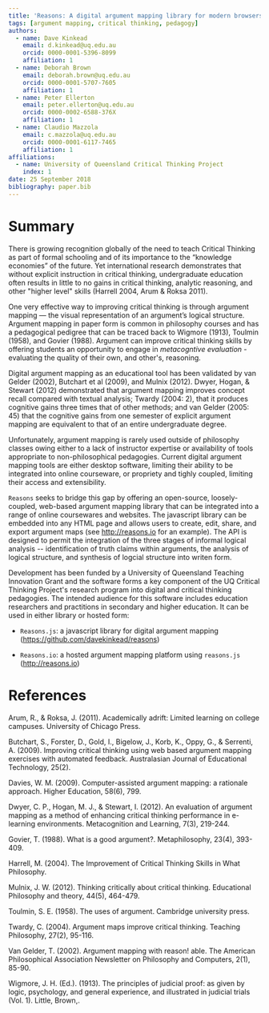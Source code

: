 ```yaml
---
title: 'Reasons: A digital argument mapping library for modern browsers'
tags: [argument mapping, critical thinking, pedagogy]
authors:
  - name: Dave Kinkead
    email: d.kinkead@uq.edu.au
    orcid: 0000-0001-5396-8099
    affiliation: 1
  - name: Deborah Brown
    email: deborah.brown@uq.edu.au
    orcid: 0000-0001-5707-7605
    affiliation: 1
  - name: Peter Ellerton
    email: peter.ellerton@uq.edu.au
    orcid: 0000-0002-6588-376X
    affiliation: 1
  - name: Claudio Mazzola
    email: c.mazzola@uq.edu.au
    orcid: 0000-0001-6117-7465           
    affiliation: 1
affiliations:
  - name: University of Queensland Critical Thinking Project
    index: 1
date: 25 September 2018
bibliography: paper.bib
---
```


# Summary

There is growing recognition globally of the need to teach Critical Thinking as part of formal schooling and of its importance to the “knowledge economies” of the future.  Yet international research demonstrates that without explicit instruction in critical thinking, undergraduate education often results in little to no gains in critical thinking, analytic reasoning, and other "higher level" skills (Harrell 2004, Arum & Roksa 2011). 

One very effective way to improving critical thinking is through argument mapping — the visual representation of an argument’s logical structure.  Argument mapping in paper form is common in philosophy courses and has a pedagogical pedigree that can be traced back to Wigmore (1913), Toulmin (1958), and Govier (1988).  Argument can improve critical thinking skills by offering students an opportunity to engage in _metacogntive evaluation_ -  evaluating the quality of their own, and other's, reasoning.

Digital argument mapping as an educational tool has been validated by van Gelder (2002), Butchart et al (2009), and Mulnix (2012). Dwyer, Hogan, & Stewart (2012) demonstrated that argument mapping improves concept recall compared with textual analysis; Twardy (2004: 2), that it produces cognitive gains three times that of other methods; and van Gelder (2005: 45) that the cognitive gains from one semester of explicit argument mapping are equivalent to that of an entire undergraduate degree.  

Unfortunately, argument mapping is rarely used outside of philosophy classes owing either to a lack of instructor expertise or availability of tools appropriate to non-philosophical pedagogies.  Current digital argument mapping tools are either desktop software, limiting their ability to be integrated into online courseware, or propriety and tighly coupled, limiting their access and extensibility.

`Reasons` seeks to bridge this gap by offering an open-source, loosely-coupled, web-based argument mapping library that can be integrated into a range of online coursewares and websites.  The javascript library can be embedded into any HTML page and allows users to create, edit, share, and export argument maps (see http://reasons.io for an example).  The API is designed to permit the integration of the three stages of informal logical analysis -- identification of truth claims within arguments, the analysis of logical structure, and synthesis of logcial structure into writen form.

Development has been funded by a University of Queensland Teaching Innovation Grant and the software forms a key component of the UQ Critical Thinking Project's research program into digital and critical thinking pedagogies.  The intended audience for this software includes education researchers and practitions in secondary and higher education.  It can be used in either library or hosted form:

  - `Reasons.js`: a javascript library for digital argument mapping (https://github.com/davekinkead/reasons)

  - `Reasons.io`: a hosted argument mapping platform using `reasons.js` (http://reasons.io)



# References

Arum, R., & Roksa, J. (2011). Academically adrift: Limited learning on college campuses. University of Chicago Press.

Butchart, S., Forster, D., Gold, I., Bigelow, J., Korb, K., Oppy, G., & Serrenti, A. (2009). Improving critical thinking using web based argument mapping exercises with automated feedback. Australasian Journal of Educational Technology, 25(2).

Davies, W. M. (2009). Computer-assisted argument mapping: a rationale approach. Higher Education, 58(6), 799.

Dwyer, C. P., Hogan, M. J., & Stewart, I. (2012). An evaluation of argument mapping as a method of enhancing critical thinking performance in e-learning environments. Metacognition and Learning, 7(3), 219-244.

Govier, T. (1988). What is a good argument?. Metaphilosophy, 23(4), 393-409.

Harrell, M. (2004). The Improvement of Critical Thinking Skills in What Philosophy.

Mulnix, J. W. (2012). Thinking critically about critical thinking. Educational Philosophy and theory, 44(5), 464-479.

Toulmin, S. E. (1958). The uses of argument. Cambridge university press.

Twardy, C. (2004). Argument maps improve critical thinking. Teaching Philosophy, 27(2), 95-116.

Van Gelder, T. (2002). Argument mapping with reason! able. The American Philosophical Association Newsletter on Philosophy and Computers, 2(1), 85-90.

Wigmore, J. H. (Ed.). (1913). The principles of judicial proof: as given by logic, psychology, and general experience, and illustrated in judicial trials (Vol. 1). Little, Brown,.